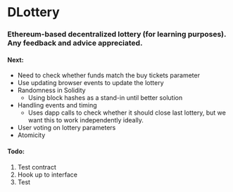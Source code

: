 # DLottery
### Ethereum-based decentralized lottery (for learning purposes).  Any feedback and advice appreciated.

#### Next:
- Need to check whether funds match the buy tickets parameter
- Use updating browser events to update the lottery
- Randomness in Solidity
  - Using block hashes as a stand-in until better solution
- Handling events and timing
  - Uses dapp calls to check whether it should close last lottery, but we want this to work independently ideally.
- User voting on lottery parameters
- Atomicity


#### Todo:
1. Test contract
2. Hook up to interface
3. Test
